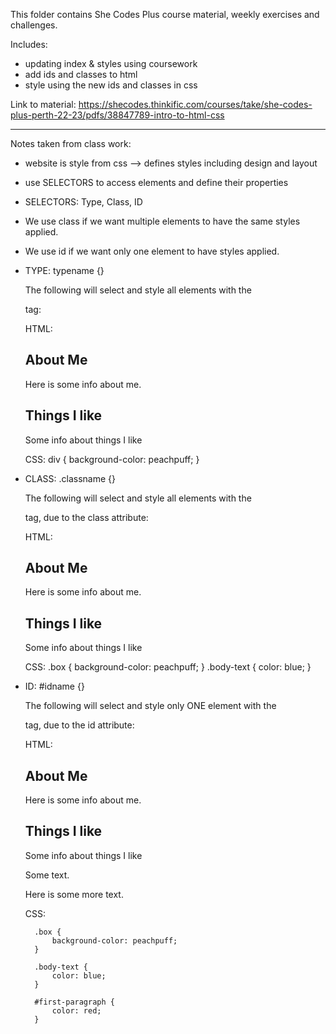 This folder contains She Codes Plus course material, weekly exercises and challenges. 

Includes:
- updating index & styles using coursework
- add ids and classes to html
- style using the new ids and classes in css

Link to material:
https://shecodes.thinkific.com/courses/take/she-codes-plus-perth-22-23/pdfs/38847789-intro-to-html-css

__________________________________________________________

Notes taken from class work:

- website is style from css --> defines styles including design and layout
- use SELECTORS to access elements and define their properties
- SELECTORS: Type, Class, ID
- We use class if we want multiple elements to have the same styles applied.
- We use id if we want only one element to have styles applied.

- TYPE:    typename {}

    The following will select and style all elements with the <div> tag:

    HTML:
        <div>
            <div>
                <h2>About Me</h2>
                <p>Here is some info about me.</p>
            </div>
            <div>
                <h2>Things I like</h2>
                <p>Some info about things I like</p>
            </div>
        </div>

    CSS:
        div {
            background-color: peachpuff;
        }
    
- CLASS:    .classname {}

    The following will select and style all elements with the <div class="classname"> tag, due to the class attribute:
    
    HTML:
        <div>
            <div class="box">
                <h2>About Me</h2>
                <p class="body-text">Here is some info about me.</p>
            </div>
            <div class="box">
                <h2>Things I like</h2>
                <p class="body-text">Some info about things I like</p>
            </div>
        </div>
    CSS:
        .box {
            background-color: peachpuff;
        }
        .body-text {
            color: blue;
        }

- ID:    #idname {}

    The following will select and style only ONE element with the <div id="idname"> tag, due to the id attribute:

    HTML:
        <div>
            <div class="box">
                <h2>About Me</h2>
                <p class="body-text">Here is some info about me.</p>
            </div>
            <div class="box">
                <h2>Things I like</h2>
                <p class="body-text">Some info about things I like</p>
            </div>
            <div>
            <p id="first-paragraph" class="body-text">Some text.</p>
            <p class="body-text">Here is some more text.</p>
            </div>
        </div>
    
    CSS:

        .box {
            background-color: peachpuff;
        }

        .body-text {
            color: blue;
        }

        #first-paragraph {
            color: red;
        }
